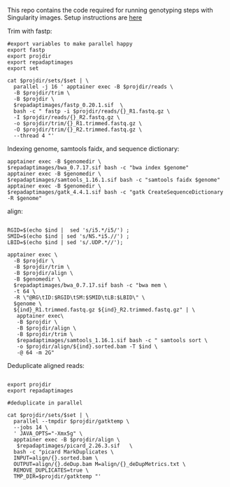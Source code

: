 This repo contains the code required for running genotyping steps with Singularity images. Setup instructions are [here](https://github.com/RepAdapt/singularity/blob/main/RepAdapt.singularity.genotyping.setup.md)

Trim with fastp:
```
#export variables to make parallel happy
export fastp
export projdir
export repadaptimages
export set

cat $projdir/sets/$set | \
  parallel -j 16 ' apptainer exec -B $projdir/reads \
  -B $projdir/trim \
  -B $projdir \
  $repadaptimages/fastp_0.20.1.sif  \
  bash -c " fastp -i $projdir/reads/{}_R1.fastq.gz \
  -I $projdir/reads/{}_R2.fastq.gz \
  -o $projdir/trim/{}_R1.trimmed.fastq.gz \
  -O $projdir/trim/{}_R2.trimmed.fastq.gz \
  --thread 4 "'
```

Indexing genome, samtools faidx, and sequence dictionary:

```
apptainer exec -B $genomedir \
$repadaptimages/bwa_0.7.17.sif bash -c "bwa index $genome"
apptainer exec -B $genomedir \
$repadaptimages/samtools_1.16.1.sif bash -c "samtools faidx $genome"
apptainer exec -B $genomedir \
$repadaptimages/gatk_4.4.1.sif bash -c "gatk CreateSequenceDictionary -R $genome"
```

align:

```

RGID=$(echo $ind |  sed 's/i5.*/i5/') ;
SMID=$(echo $ind | sed 's/NS.*i5.//') ;
LBID=$(echo $ind | sed 's/.UDP.*//');

apptainer exec \
  -B $projdir \
  -B $projdir/trim \
  -B $projdir/align \
  -B $genomedir \
  $repadaptimages/bwa_0.7.17.sif bash -c "bwa mem \
  -t 64 \
  -R \"@RG\tID:$RGID\tSM:$SMID\tLB:$LBID\" \
  $genome \
  ${ind}_R1.trimmed.fastq.gz ${ind}_R2.trimmed.fastq.gz" | \
   apptainer exec\
   -B $projdir \
   -B $projdir/align \
   -B $projdir/trim \
   $repadaptimages/samtools_1.16.1.sif bash -c " samtools sort \
   -o $projdir/align/${ind}.sorted.bam -T $ind \
   -@ 64 -m 2G"
```

Deduplicate aligned reads:

```

export projdir
export repadaptimages

#deduplicate in parallel

cat $projdir/sets/$set | \
  parallel --tmpdir $projdir/gatktemp \
  --jobs 14 \
  ' JAVA_OPTS="-Xmx5g" \
  apptainer exec -B $projdir/align \
   $repadaptimages/picard_2.26.3.sif   \
  bash -c "picard MarkDuplicates \
  INPUT=align/{}.sorted.bam \
  OUTPUT=align/{}.deDup.bam M=align/{}_deDupMetrics.txt \
  REMOVE_DUPLICATES=true \
  TMP_DIR=$projdir/gatktemp "'
```
